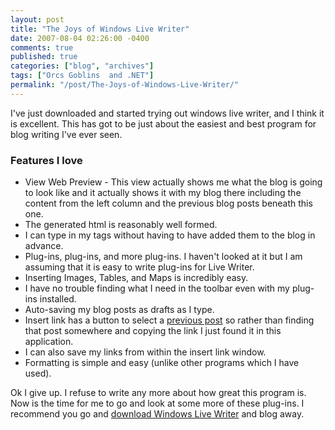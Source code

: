 ```yaml
---
layout: post
title: "The Joys of Windows Live Writer"
date: 2007-08-04 02:26:00 -0400
comments: true
published: true
categories: ["blog", "archives"]
tags: ["Orcs Goblins  and .NET"]
permalink: "/post/The-Joys-of-Windows-Live-Writer/"
---
```

<!-- more -->

<p>I've just downloaded and started trying out windows live writer, and I think it is excellent. This has got to be just about the easiest and best program for blog writing I've ever seen.</p>
<h3><strong>Features I love</strong></h3>
<ul>
<li>View Web Preview - This view actually shows me what the blog is going to look like and it actually shows it with my blog there including the content from the left column and the previous blog posts beneath this one. </li>
<li>The generated html is reasonably well formed. </li>
<li>I can type in my tags without having to have added them to the blog in advance. </li>
<li>Plug-ins, plug-ins, and more plug-ins. I haven't looked at it but I am assuming that it is easy to write plug-ins for Live Writer. </li>
<li>Inserting Images, Tables, and Maps is incredibly easy. </li>
<li>I have no trouble finding what I need in the toolbar even with my plug-ins installed. </li>
<li>Auto-saving my blog posts as drafts as I type. </li>
<li>Insert link has a button to select a <a href="http://brendan.enrick.com/post/Generic-List-AddRange-Remove-and-Count-Performance.aspx">previous post</a>&nbsp;so rather than finding that post somewhere and copying the link I just found it in this application. </li>
<li>I can also save my links from within the insert link window. </li>
<li>Formatting is simple and easy (unlike other programs which I have used).</li>
</ul>
<p>Ok I give up. I refuse to write any more about how great this program is. Now is the time for me to go and look at some more of these plug-ins. I recommend you go and <a href="http://writer.live.com/">download Windows Live Writer</a> and blog away.</p>
